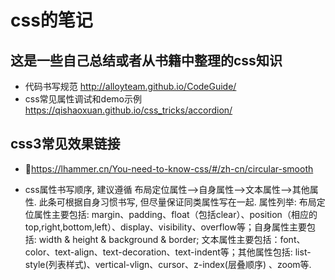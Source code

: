 # css的笔记
## 这是一些自己总结或者从书籍中整理的css知识

- 代码书写规范  http://alloyteam.github.io/CodeGuide/
- css常见属性调试和demo示例  https://qishaoxuan.github.io/css_tricks/accordion/

## css3常见效果链接
- 📖https://lhammer.cn/You-need-to-know-css/#/zh-cn/circular-smooth

- css属性书写顺序, 建议遵循 布局定位属性-->自身属性-->文本属性-->其他属性. 此条可根据自身习惯书写, 但尽量保证同类属性写在一起. 属性列举: 布局定位属性主要包括: margin、padding、float（包括clear）、position（相应的 top,right,bottom,left）、display、visibility、overflow等；自身属性主要包括: width & height & background & border; 文本属性主要包括：font、color、text-align、text-decoration、text-indent等；其他属性包括: list-style(列表样式)、vertical-vlign、cursor、z-index(层叠顺序) 、zoom等.